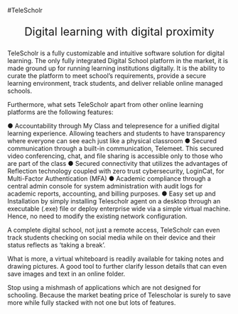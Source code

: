 #TeleScholr 
<p style="font-size:25px; text-align:center">Digital learning with digital proximity</p>

TeleScholr is a fully customizable and intuitive software solution for digital learning. The only fully integrated Digital School platform in the market, it is made ground up for running learning institutions digitally. It is the ability to curate the platform to meet school’s requirements, provide a secure learning environment, track students, and deliver reliable online managed schools. 

Furthermore, what sets TeleScholr apart from other online learning platforms are the following features:

●  Accountability through My Class and telepresence  for a unified digital learning experience. Allowing teachers and students to have transparency where everyone can see each just like a physical classroom
●  Secured communication through a built-in communication, Telemeet. This secured video conferencing, chat, and file sharing is accessible only to those who are part of the class
●  Secured connectivity that utilizes the advantages of Reflection technology coupled with zero trust cybersecurity, LoginCat, for Multi-Factor Authentication (MFA)
●  Academic compliance through a central admin console for system administration with audit logs for academic reports, accounting, and billing purposes.
●  Easy set up and Installation by simply installing Telescholr agent on a desktop through an executable (.exe) file or deploy enterprise wide via a simple virtual machine. Hence, no need to modify the existing network configuration.

A complete digital school, not just a remote access, TeleScholr can even track students checking on social media while on their device and their status reflects as ‘taking a break’.

What is more, a virtual whiteboard is readily available for taking notes and drawing pictures. A good tool to further clarify lesson details that can even save images and text in an online folder.

Stop using a mishmash of applications which are not designed for schooling. Because the market beating price of Telescholar is surely to save more while fully stacked with not one but lots of features.

